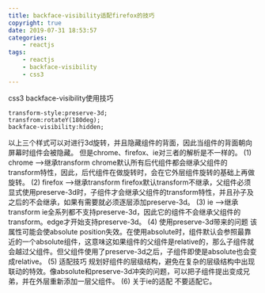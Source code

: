 ```yaml
---
title: backface-visibility适配firefox的技巧
copyright: true
date: 2019-07-31 18:53:57
categories:
    - reactjs
tags:
    - reactjs
    - backface-visibility
    - css3
---
```

css3 backface-visibility使用技巧

<!-- more -->

```
transform-style:preserve-3d;
transfrom:rotateY(180deg);
backface-visibility:hidden;
```
以上三个样式可以对进行3d旋转，并且隐藏组件的背面，因此当组件的背面朝向屏幕时组件会被隐藏。
但是chrome、firefox、ie对三者的解析是不一样的。
(1) chrome
-->继承transform
chrome默认所有后代组件都会继承父组件的transform特性，因此，后代组件在做旋转时，会在它外层组件旋转的基础上再做旋转。
(2) firefox
-->继承transform
firefox默认transform不继承，父组件必须显式使用preserve-3d时，子组件才会继承父组件的transform特性，并且孙子及之后的不会继承，如果有需要就必须逐层添加preserve-3d。
(3) ie
-->继承transform
ie全系列都不支持preserve-3d，因此它的组件不会继承父组件的transform。edge才开始支持preserve-3d。
(4) 使用preserve-3d带来的问题
该属性可能会使absolute position失效。在使用absolute时，组件默认会参照最靠近的一个absolute组件，这意味这如果组件的父组件是relative的，那么子组件就会越过父组件。但父组件使用了preserve-3d之后，子组件即使是absolute也会变成relative。
(5) 适配技巧
规划好组件的层级结构，避免在复杂的层级结构中出现联动的特效。像absolute和preserve-3d冲突的问题，可以把子组件提出变成兄弟，并在外层重新添加一层父组件。
(6) 关于ie的适配
不要适配它。

